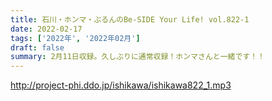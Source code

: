 ```yaml
---
title: 石川・ホンマ・ぶるんのBe-SIDE Your Life! vol.822-1
date: 2022-02-17
tags: ['2022年', '2022年02月']
draft: false
summary: 2月11日収録。久しぶりに通常収録！ホンマさんと一緒です！！
---
```


http://project-phi.ddo.jp/ishikawa/ishikawa822_1.mp3

